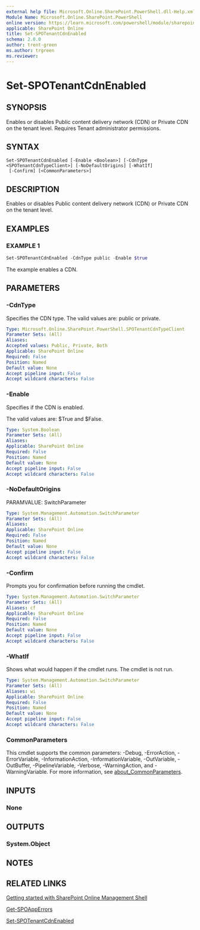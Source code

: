 ```yaml
---
external help file: Microsoft.Online.SharePoint.PowerShell.dll-Help.xml
Module Name: Microsoft.Online.SharePoint.PowerShell
online version: https://learn.microsoft.com/powershell/module/sharepoint-online/set-spotenantcdnenabled
applicable: SharePoint Online
title: Set-SPOTenantCdnEnabled
schema: 2.0.0
author: trent-green
ms.author: trgreen
ms.reviewer:
---
```


# Set-SPOTenantCdnEnabled

## SYNOPSIS

Enables or disables Public content delivery network (CDN) or Private CDN on the tenant level. Requires Tenant administrator permissions.

## SYNTAX

```
Set-SPOTenantCdnEnabled [-Enable <Boolean>] [-CdnType <SPOTenantCdnTypeClient>] [-NoDefaultOrigins] [-WhatIf]
 [-Confirm] [<CommonParameters>]
```

## DESCRIPTION

Enables or disables Public content delivery network (CDN) or Private CDN on the tenant level.

## EXAMPLES

### EXAMPLE 1

```powershell
Set-SPOTenantCdnEnabled -CdnType public -Enable $true
```

The example enables a CDN.

## PARAMETERS

### -CdnType

Specifies the CDN type. The valid values are: public or private.

```yaml
Type: Microsoft.Online.SharePoint.PowerShell.SPOTenantCdnTypeClient
Parameter Sets: (All)
Aliases:
Accepted values: Public, Private, Both
Applicable: SharePoint Online
Required: False
Position: Named
Default value: None
Accept pipeline input: False
Accept wildcard characters: False
```

### -Enable

Specifies if the CDN is enabled.

The valid values are: $True and $False.

```yaml
Type: System.Boolean
Parameter Sets: (All)
Aliases:
Applicable: SharePoint Online
Required: False
Position: Named
Default value: None
Accept pipeline input: False
Accept wildcard characters: False
```

### -NoDefaultOrigins

PARAMVALUE: SwitchParameter

```yaml
Type: System.Management.Automation.SwitchParameter
Parameter Sets: (All)
Aliases:
Applicable: SharePoint Online
Required: False
Position: Named
Default value: None
Accept pipeline input: False
Accept wildcard characters: False
```

### -Confirm

Prompts you for confirmation before running the cmdlet.

```yaml
Type: System.Management.Automation.SwitchParameter
Parameter Sets: (All)
Aliases: cf
Applicable: SharePoint Online
Required: False
Position: Named
Default value: None
Accept pipeline input: False
Accept wildcard characters: False
```

### -WhatIf

Shows what would happen if the cmdlet runs.
The cmdlet is not run.

```yaml
Type: System.Management.Automation.SwitchParameter
Parameter Sets: (All)
Aliases: wi
Applicable: SharePoint Online
Required: False
Position: Named
Default value: None
Accept pipeline input: False
Accept wildcard characters: False
```

### CommonParameters

This cmdlet supports the common parameters: -Debug, -ErrorAction, -ErrorVariable, -InformationAction, -InformationVariable, -OutVariable, -OutBuffer, -PipelineVariable, -Verbose, -WarningAction, and -WarningVariable. For more information, see [about_CommonParameters](https://go.microsoft.com/fwlink/?LinkID=113216).

## INPUTS

### None

## OUTPUTS

### System.Object

## NOTES

## RELATED LINKS

[Getting started with SharePoint Online Management Shell](/powershell/sharepoint/sharepoint-online/connect-sharepoint-online)

[Get-SPOAppErrors](Get-SPOAppErrors.md)

[Set-SPOTenantCdnEnabled](Set-SPOTenantCdnEnabled.md)
